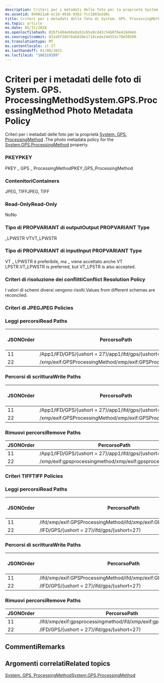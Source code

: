 ```yaml
---
description: Criteri per i metadati delle foto per la proprietà System. GPS. ProcessingMethod.
ms.assetid: 840021a8-ec1d-4916-93b2-7cc1803e2d8c
title: Criteri per i metadati delle foto di System. GPS. ProcessingMethod
ms.topic: article
ms.date: 05/31/2018
ms.openlocfilehash: 02bf1484eb8e8a53c65a9cd43c54b076e418d4eb
ms.sourcegitcommit: 831e8f3db78ab820e1710cede244553c70e50500
ms.translationtype: MT
ms.contentlocale: it-IT
ms.lasthandoff: 01/08/2021
ms.locfileid: "106319109"
---
```

# <a name="systemgpsprocessingmethod-photo-metadata-policy"></a><span data-ttu-id="947f6-103">Criteri per i metadati delle foto di System. GPS. ProcessingMethod</span><span class="sxs-lookup"><span data-stu-id="947f6-103">System.GPS.ProcessingMethod Photo Metadata Policy</span></span>

<span data-ttu-id="947f6-104">Criteri per i metadati delle foto per la proprietà [System. GPS. ProcessingMethod](../properties/props-system-gps-processingmethod.md) .</span><span class="sxs-lookup"><span data-stu-id="947f6-104">The photo metadata policy for the [System.GPS.ProcessingMethod](../properties/props-system-gps-processingmethod.md) property.</span></span>

### <a name="pkey"></a><span data-ttu-id="947f6-105">PKEY</span><span class="sxs-lookup"><span data-stu-id="947f6-105">PKEY</span></span>

<span data-ttu-id="947f6-106">PKEY \_ GPS \_ ProcessingMethod</span><span class="sxs-lookup"><span data-stu-id="947f6-106">PKEY\_GPS\_ProcessingMethod</span></span>

### <a name="containers"></a><span data-ttu-id="947f6-107">Contenitori</span><span class="sxs-lookup"><span data-stu-id="947f6-107">Containers</span></span>

<span data-ttu-id="947f6-108">JPEG, TIFF</span><span class="sxs-lookup"><span data-stu-id="947f6-108">JPEG, TIFF</span></span>

### <a name="read-only"></a><span data-ttu-id="947f6-109">Read-Only</span><span class="sxs-lookup"><span data-stu-id="947f6-109">Read-Only</span></span>

<span data-ttu-id="947f6-110">No</span><span class="sxs-lookup"><span data-stu-id="947f6-110">No</span></span>

### <a name="output-propvariant-type"></a><span data-ttu-id="947f6-111">Tipo di PROPVARIANT di output</span><span class="sxs-lookup"><span data-stu-id="947f6-111">Output PROPVARIANT Type</span></span>

<span data-ttu-id="947f6-112">\_LPWSTR VT</span><span class="sxs-lookup"><span data-stu-id="947f6-112">VT\_LPWSTR</span></span>

### <a name="input-propvariant-type"></a><span data-ttu-id="947f6-113">Tipo di PROPVARIANT di input</span><span class="sxs-lookup"><span data-stu-id="947f6-113">Input PROPVARIANT Type</span></span>

<span data-ttu-id="947f6-114">VT \_ LPWSTR è preferibile, ma \_ viene accettato anche VT LPSTR.</span><span class="sxs-lookup"><span data-stu-id="947f6-114">VT\_LPWSTR is preferred, but VT\_LPSTR is also accepted.</span></span>

### <a name="conflict-resolution-policy"></a><span data-ttu-id="947f6-115">Criteri di risoluzione dei conflitti</span><span class="sxs-lookup"><span data-stu-id="947f6-115">Conflict Resolution Policy</span></span>

<span data-ttu-id="947f6-116">I valori di schemi diversi vengono risolti.</span><span class="sxs-lookup"><span data-stu-id="947f6-116">Values from different schemas are reconciled.</span></span>

### <a name="jpeg-policies"></a><span data-ttu-id="947f6-117">Criteri di JPEG</span><span class="sxs-lookup"><span data-stu-id="947f6-117">JPEG Policies</span></span>

### <a name="read-paths"></a><span data-ttu-id="947f6-118">Leggi percorsi</span><span class="sxs-lookup"><span data-stu-id="947f6-118">Read Paths</span></span>



| <span data-ttu-id="947f6-119">JSON</span><span class="sxs-lookup"><span data-stu-id="947f6-119">Order</span></span> | <span data-ttu-id="947f6-120">Percorso</span><span class="sxs-lookup"><span data-stu-id="947f6-120">Path</span></span>                          | <span data-ttu-id="947f6-121">Formato disco</span><span class="sxs-lookup"><span data-stu-id="947f6-121">Disk Format</span></span> |
|-------|-------------------------------|-------------|
| <span data-ttu-id="947f6-122">1</span><span class="sxs-lookup"><span data-stu-id="947f6-122">1</span></span>     | <span data-ttu-id="947f6-123">/App1/IFD/GPS/{ushort = 27}</span><span class="sxs-lookup"><span data-stu-id="947f6-123">/app1/ifd/gps/{ushort=27}</span></span>     |             |
| <span data-ttu-id="947f6-124">2</span><span class="sxs-lookup"><span data-stu-id="947f6-124">2</span></span>     | <span data-ttu-id="947f6-125">/xmp/exif:GPSProcessingMethod</span><span class="sxs-lookup"><span data-stu-id="947f6-125">/xmp/exif:GPSProcessingMethod</span></span> | <span data-ttu-id="947f6-126">unicode</span><span class="sxs-lookup"><span data-stu-id="947f6-126">unicode</span></span>     |



 

### <a name="write-paths"></a><span data-ttu-id="947f6-127">Percorsi di scrittura</span><span class="sxs-lookup"><span data-stu-id="947f6-127">Write Paths</span></span>



| <span data-ttu-id="947f6-128">JSON</span><span class="sxs-lookup"><span data-stu-id="947f6-128">Order</span></span> | <span data-ttu-id="947f6-129">Percorso</span><span class="sxs-lookup"><span data-stu-id="947f6-129">Path</span></span>                          | <span data-ttu-id="947f6-130">Formato disco</span><span class="sxs-lookup"><span data-stu-id="947f6-130">Disk Format</span></span> |
|-------|-------------------------------|-------------|
| <span data-ttu-id="947f6-131">1</span><span class="sxs-lookup"><span data-stu-id="947f6-131">1</span></span>     | <span data-ttu-id="947f6-132">/App1/IFD/GPS/{ushort = 27}</span><span class="sxs-lookup"><span data-stu-id="947f6-132">/app1/ifd/gps/{ushort=27}</span></span>     |             |
| <span data-ttu-id="947f6-133">2</span><span class="sxs-lookup"><span data-stu-id="947f6-133">2</span></span>     | <span data-ttu-id="947f6-134">/xmp/exif:GPSProcessingMethod</span><span class="sxs-lookup"><span data-stu-id="947f6-134">/xmp/exif:GPSProcessingMethod</span></span> | <span data-ttu-id="947f6-135">unicode</span><span class="sxs-lookup"><span data-stu-id="947f6-135">unicode</span></span>     |



 

### <a name="remove-paths"></a><span data-ttu-id="947f6-136">Rimuovi percorsi</span><span class="sxs-lookup"><span data-stu-id="947f6-136">Remove Paths</span></span>



| <span data-ttu-id="947f6-137">JSON</span><span class="sxs-lookup"><span data-stu-id="947f6-137">Order</span></span> | <span data-ttu-id="947f6-138">Percorso</span><span class="sxs-lookup"><span data-stu-id="947f6-138">Path</span></span>                          |
|-------|-------------------------------|
| <span data-ttu-id="947f6-139">1</span><span class="sxs-lookup"><span data-stu-id="947f6-139">1</span></span>     | <span data-ttu-id="947f6-140">/App1/IFD/GPS/{ushort = 27}</span><span class="sxs-lookup"><span data-stu-id="947f6-140">/app1/ifd/gps/{ushort=27}</span></span>     |
| <span data-ttu-id="947f6-141">2</span><span class="sxs-lookup"><span data-stu-id="947f6-141">2</span></span>     | <span data-ttu-id="947f6-142">/xmp/exif:gpsprocessingmethod</span><span class="sxs-lookup"><span data-stu-id="947f6-142">/xmp/exif:gpsprocessingmethod</span></span> |



 

### <a name="tiff-policies"></a><span data-ttu-id="947f6-143">Criteri TIFF</span><span class="sxs-lookup"><span data-stu-id="947f6-143">TIFF Policies</span></span>

### <a name="read-paths"></a><span data-ttu-id="947f6-144">Leggi percorsi</span><span class="sxs-lookup"><span data-stu-id="947f6-144">Read Paths</span></span>



| <span data-ttu-id="947f6-145">JSON</span><span class="sxs-lookup"><span data-stu-id="947f6-145">Order</span></span> | <span data-ttu-id="947f6-146">Percorso</span><span class="sxs-lookup"><span data-stu-id="947f6-146">Path</span></span>                              | <span data-ttu-id="947f6-147">Formato disco</span><span class="sxs-lookup"><span data-stu-id="947f6-147">Disk Format</span></span> |
|-------|-----------------------------------|-------------|
| <span data-ttu-id="947f6-148">1</span><span class="sxs-lookup"><span data-stu-id="947f6-148">1</span></span>     | <span data-ttu-id="947f6-149">/ifd/xmp/exif:GPSProcessingMethod</span><span class="sxs-lookup"><span data-stu-id="947f6-149">/ifd/xmp/exif:GPSProcessingMethod</span></span> | <span data-ttu-id="947f6-150">unicode</span><span class="sxs-lookup"><span data-stu-id="947f6-150">unicode</span></span>     |
| <span data-ttu-id="947f6-151">2</span><span class="sxs-lookup"><span data-stu-id="947f6-151">2</span></span>     | <span data-ttu-id="947f6-152">/IFD/GPS/{ushort = 27}</span><span class="sxs-lookup"><span data-stu-id="947f6-152">/ifd/gps/{ushort=27}</span></span>              |             |



 

### <a name="write-paths"></a><span data-ttu-id="947f6-153">Percorsi di scrittura</span><span class="sxs-lookup"><span data-stu-id="947f6-153">Write Paths</span></span>



| <span data-ttu-id="947f6-154">JSON</span><span class="sxs-lookup"><span data-stu-id="947f6-154">Order</span></span> | <span data-ttu-id="947f6-155">Percorso</span><span class="sxs-lookup"><span data-stu-id="947f6-155">Path</span></span>                              | <span data-ttu-id="947f6-156">Formato disco</span><span class="sxs-lookup"><span data-stu-id="947f6-156">Disk Format</span></span> |
|-------|-----------------------------------|-------------|
| <span data-ttu-id="947f6-157">1</span><span class="sxs-lookup"><span data-stu-id="947f6-157">1</span></span>     | <span data-ttu-id="947f6-158">/ifd/xmp/exif:GPSProcessingMethod</span><span class="sxs-lookup"><span data-stu-id="947f6-158">/ifd/xmp/exif:GPSProcessingMethod</span></span> | <span data-ttu-id="947f6-159">unicode</span><span class="sxs-lookup"><span data-stu-id="947f6-159">unicode</span></span>     |
| <span data-ttu-id="947f6-160">2</span><span class="sxs-lookup"><span data-stu-id="947f6-160">2</span></span>     | <span data-ttu-id="947f6-161">/IFD/GPS/{ushort = 27}</span><span class="sxs-lookup"><span data-stu-id="947f6-161">/ifd/gps/{ushort=27}</span></span>              |             |



 

### <a name="remove-paths"></a><span data-ttu-id="947f6-162">Rimuovi percorsi</span><span class="sxs-lookup"><span data-stu-id="947f6-162">Remove Paths</span></span>



| <span data-ttu-id="947f6-163">JSON</span><span class="sxs-lookup"><span data-stu-id="947f6-163">Order</span></span> | <span data-ttu-id="947f6-164">Percorso</span><span class="sxs-lookup"><span data-stu-id="947f6-164">Path</span></span>                              |
|-------|-----------------------------------|
| <span data-ttu-id="947f6-165">1</span><span class="sxs-lookup"><span data-stu-id="947f6-165">1</span></span>     | <span data-ttu-id="947f6-166">/ifd/xmp/exif:gpsprocessingmethod</span><span class="sxs-lookup"><span data-stu-id="947f6-166">/ifd/xmp/exif:gpsprocessingmethod</span></span> |
| <span data-ttu-id="947f6-167">2</span><span class="sxs-lookup"><span data-stu-id="947f6-167">2</span></span>     | <span data-ttu-id="947f6-168">/IFD/GPS/{ushort = 27}</span><span class="sxs-lookup"><span data-stu-id="947f6-168">/ifd/gps/{ushort=27}</span></span>              |



 

## <a name="remarks"></a><span data-ttu-id="947f6-169">Commenti</span><span class="sxs-lookup"><span data-stu-id="947f6-169">Remarks</span></span>

## <a name="related-topics"></a><span data-ttu-id="947f6-170">Argomenti correlati</span><span class="sxs-lookup"><span data-stu-id="947f6-170">Related topics</span></span>

<dl> <dt>

[<span data-ttu-id="947f6-171">System. GPS. ProcessingMethod</span><span class="sxs-lookup"><span data-stu-id="947f6-171">System.GPS.ProcessingMethod</span></span>](../properties/props-system-gps-processingmethod.md)
</dt> </dl>

 

 
